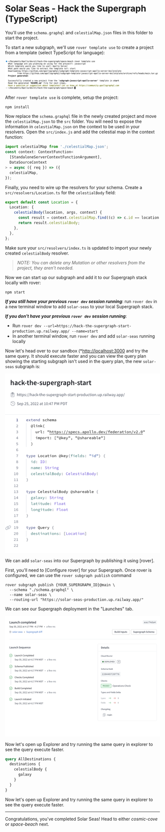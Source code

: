 # Solar Seas - Hack the Supergraph (TypeScript)


You'll use the `schema.graphql` and `celestialMap.json` files in this folder to start the project.

To start a new subgraph, we'll use `rover template use` to create a project from a template (select TypeScript for language):

![](../../images/rover-template-new.png)

After `rover template use` is complete, setup the project:

```shell
npm install
```

Now replace the `schema.graphql` file in the newly created project and move the `celestialMap.json` to the `src` folder. You will need to expose the information in `celestialMap.json` on the context to be used in your resolvers. Open the `src/index.js` and add the celestial map in the context function:

```typescript
import celestialMap from './celestialMap.json';
const context: ContextFunction<
  [StandaloneServerContextFunctionArgument],
  DataSourceContext
> = async ({ req }) => ({
  celestialMap,
});
```

Finally, you need to wire up the resolvers for your schema. Create a `src/resolvers/Location.ts` for the `celestialBody` field:

```typescript
export default const Location = {
  Location: {
    celestialBody(location, args, context) {
      const result = context.celestialMap.find((c) => c.id == location.id);
      return result.celestialBody;
    },
  },
};
```

Make sure your `src/resolvers/index.ts` is updated to import your newly created `celestialBody` resolver.

>*NOTE: You can delete any Mutation or other resolvers from the project, they aren't needed.*

Now we can start up our subgraph and add it to our Supergraph stack locally with rover:

```shell
npm start
```

***If you still have your previous `rover dev` session running***: run `rover dev` in a new terminal window to add `solar-seas` to your local Supergraph stack.

***If you don't have your previous `rover dev` session running***:

- Run `rover dev --url=https://hack-the-supergraph-start-production.up.railway.app/ --name=start`
- In another terminal window, run `rover dev` and add `solar-seas` running locally

Now let's head over to our sandbox (*[http://localhost:3000](http://localhost:3000*) and try the same query. It should execute faster and you can view the query plan showing the starting subgraph isn't used in the query plan, the new `solar-seas` subgraph is:

![](../../images/sandbox-query-plan.png)

We can add `solar-seas` into our Supergraph by publishing it using [rover].

First, you'll need to [Configure rover] for your Supergraph. Once rover is configured, we can use the `rover subgraph publish` command

```shell
rover subgraph publish {YOUR_SUPERGRAPH_ID}@main \
  --schema "./schema.graphql" \
  --name solar-seas \
  --routing-url "https://solar-seas-production.up.railway.app/"
```

We can see our Supergraph deployment in the "Launches" tab. 

![](../../images/solar-seas-launch.png)

Now let's open up Explorer and try running the same query in explorer to see the query execute faster.

```graphql
query AllDestinations {
  destinations {
    celestialBody {
      galaxy
    }
  }
}
```

Now let's open up Explorer and try running the same query in explorer to see the query execute faster.

---

Congratulations, you've completed Solar Seas! Head to either *cosmic-cove* or *space-beach* next.
